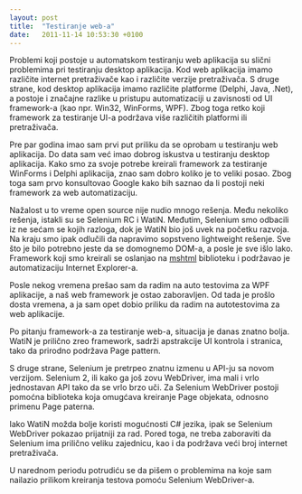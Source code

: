 ```yaml
---
layout: post
title:  "Testiranje web-a"
date:   2011-11-14 10:53:30 +0100
---
```


Problemi koji postoje u automatskom testiranju web aplikacija su slični problemima pri testiranju desktop aplikacija. Kod web aplikacija imamo različite internet pretraživače kao i različite verzije pretraživača. S druge strane, kod desktop aplikacija imamo različite platforme (Delphi, Java, .Net), a postoje i značajne razlike u pristupu automatizaciji u zavisnosti od UI framework-a (kao npr. Win32, WinForms, WPF). Zbog toga retko koji framework za testiranje UI-a podržava više različitih platformi ili pretraživača.

Pre par godina imao sam prvi put priliku da se oprobam u testiranju web aplikacija. Do data sam već imao dobrog iskustva u testiranju desktop aplikacija. Kako smo za svoje potrebe kreirali framework za testiranje WinForms i Delphi aplikacija, znao sam dobro koliko je to veliki posao. Zbog toga sam prvo konsultovao Google kako bih saznao da li postoji neki framework za web automatizaciju.

Nažalost u to vreme open source nije nudio mnogo rešenja. Među nekoliko rešenja, istakli su se Selenium RC i WatiN. Međutim, Selenium smo odbacili iz ne sećam se kojih razloga, dok je WatiN bio još uvek na početku razvoja. Na kraju smo ipak odlučili da napravimo sopstveno lightweight rešenje. Sve što je bilo potrebno jeste da se domognemo DOM-a, a posle je sve išlo lako. Framework koji smo kreirali se oslanjao na [mshtml](http://msdn.microsoft.com/en-us/library/aa741312.aspx) biblioteku i podržavao je automatizaciju Internet Explorer-a.

Posle nekog vremena prešao sam da radim na auto testovima za WPF aplikacije, a naš web framework je ostao zaboravljen. Od tada je prošlo dosta vremena, a ja sam opet dobio priliku da radim na autotestovima za web aplikacije.

Po pitanju framework-a za testiranje web-a, situacija je danas znatno bolja. WatiN je prilično zreo framework, sadrži apstrakcije UI kontrola i stranica, tako da prirodno podržava Page pattern.

S druge strane, Selenium je pretrpeo znatnu izmenu u API-ju sa novom verzijom. Selenium 2, ili kako ga još zovu WebDriver, ima mali i vrlo jednostavan API tako da se vrlo brzo uči. Za Selenium WebDriver postoji pomoćna biblioteka koja omugćava kreiranje Page objekata, odnosno primenu Page paterna.

Iako WatiN možda bolje koristi mogućnosti C# jezika, ipak se Selenium WebDriver pokazao prijatniji za rad. Pored toga, ne treba zaboraviti da Selenium ima prilično veliku zajednicu, kao i da podržava veći broj internet pretraživača.

U narednom periodu potrudiću se da pišem o problemima na koje sam nailazio prilikom kreiranja testova pomoću Selenium WebDriver-a.
